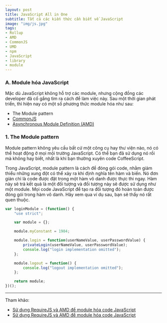 ```yaml
---
layout: post
title: JavaScript All in One
subtitle: Tất cả các kiến thức cần biết về JavaScript
image: "img/js.jpg"
tags:
- Rollup
- AMD
- CommonJS
- UMD
- npm
- JavaScript
- library
- module
---
```


### A. Module hóa JavaScript

Mặc dù JavaScript không hỗ trợ các module, nhưng cộng đồng các developer đã cố gắng tìm ra cách để làm việc này. Sau một thời gian phát triển, thì hiện nay có một số phương thức module hóa như sau:

- The Module pattern
- [CommonJS](http://www.commonjs.org)
- [Asynchronous Module Definition (AMD)](https://en.wikipedia.org/wiki/Asynchronous_module_definition)


### 1. The Module pattern

Module pattern không yêu cầu bất cứ một công cụ hay thư viện nào, nó có thể hoạt động ở mọi môi trường JavaScript. Có thể bạn đã sử dụng nó rồi mà không hay biết, nhất là khi bạn thường xuyên code CoffeeScript.

Trong JavaScript, module pattern là cách để đóng gói code, nhằm giảm thiểu những xung đột có thể xảy ra khi định nghĩa tên hàm và biến. Nó đơn giản chỉ là code được đặt trong một hàm vô danh được thực thi ngay. Hàm này sẽ trả kết quả là một đối tượng và đối tượng này sẽ được sử dụng như một module. Mọi code JavaScript để tạo ra đối tượng đó hoàn toàn được đóng gói trong hàm vô danh. Hãy xem qua ví dụ sau, bạn sẽ thấy nó rất quen thuộc.

```javascript
var loginModule = (function() {
    "use strict";

    var module = {};

    module.myConstant = 1984;

    module.login = function(userNameValue, userPasswordValue) {
        privateLogin(userNameValue, userPasswordValue);
        console.log("login implementation omitted");
    };

    module.logout = function() {
        console.log("logout implementation omitted");
    };

    return module;
})();
```


-----
Tham khảo:
- [Sử dụng RequireJS và AMD để module hóa code JavaScript](https://viblo.asia/p/su-dung-requirejs-va-amd-de-module-hoa-code-javascript-znVGLY6jvZOe)
- [Sử dụng RequireJS và AMD để module hóa code JavaScript](https://manhhomienbienthuy.github.io/2016/05/12/su-dung-amd-requirejs-de-module-hoa-javascript.html)





